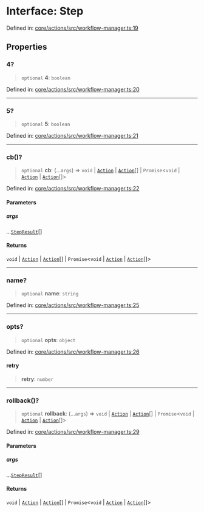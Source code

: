 # Interface: Step

Defined in: [core/actions/src/workflow-manager.ts:19](https://github.com/LaWebcapsule/orbits/blob/bbbd9eebce5770238b908654ee2aa6d801856ff0/core/actions/src/workflow-manager.ts#L19)

## Properties

### 4?

> `optional` **4**: `boolean`

Defined in: [core/actions/src/workflow-manager.ts:20](https://github.com/LaWebcapsule/orbits/blob/bbbd9eebce5770238b908654ee2aa6d801856ff0/core/actions/src/workflow-manager.ts#L20)

***

### 5?

> `optional` **5**: `boolean`

Defined in: [core/actions/src/workflow-manager.ts:21](https://github.com/LaWebcapsule/orbits/blob/bbbd9eebce5770238b908654ee2aa6d801856ff0/core/actions/src/workflow-manager.ts#L21)

***

### cb()?

> `optional` **cb**: (...`args`) => `void` \| [`Action`](../classes/Action.md) \| [`Action`](../classes/Action.md)[] \| `Promise`\<`void` \| [`Action`](../classes/Action.md) \| [`Action`](../classes/Action.md)[]\>

Defined in: [core/actions/src/workflow-manager.ts:22](https://github.com/LaWebcapsule/orbits/blob/bbbd9eebce5770238b908654ee2aa6d801856ff0/core/actions/src/workflow-manager.ts#L22)

#### Parameters

##### args

...[`StepResult`](../type-aliases/StepResult.md)[]

#### Returns

`void` \| [`Action`](../classes/Action.md) \| [`Action`](../classes/Action.md)[] \| `Promise`\<`void` \| [`Action`](../classes/Action.md) \| [`Action`](../classes/Action.md)[]\>

***

### name?

> `optional` **name**: `string`

Defined in: [core/actions/src/workflow-manager.ts:25](https://github.com/LaWebcapsule/orbits/blob/bbbd9eebce5770238b908654ee2aa6d801856ff0/core/actions/src/workflow-manager.ts#L25)

***

### opts?

> `optional` **opts**: `object`

Defined in: [core/actions/src/workflow-manager.ts:26](https://github.com/LaWebcapsule/orbits/blob/bbbd9eebce5770238b908654ee2aa6d801856ff0/core/actions/src/workflow-manager.ts#L26)

#### retry

> **retry**: `number`

***

### rollback()?

> `optional` **rollback**: (...`args`) => `void` \| [`Action`](../classes/Action.md) \| [`Action`](../classes/Action.md)[] \| `Promise`\<`void` \| [`Action`](../classes/Action.md) \| [`Action`](../classes/Action.md)[]\>

Defined in: [core/actions/src/workflow-manager.ts:29](https://github.com/LaWebcapsule/orbits/blob/bbbd9eebce5770238b908654ee2aa6d801856ff0/core/actions/src/workflow-manager.ts#L29)

#### Parameters

##### args

...[`StepResult`](../type-aliases/StepResult.md)[]

#### Returns

`void` \| [`Action`](../classes/Action.md) \| [`Action`](../classes/Action.md)[] \| `Promise`\<`void` \| [`Action`](../classes/Action.md) \| [`Action`](../classes/Action.md)[]\>
